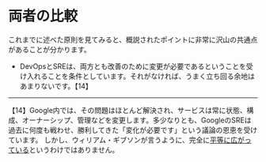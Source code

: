 # 両者の比較

これまでに述べた原則を見てみると、概説されたポイントに非常に沢山の共通点があることが分かります。

* DevOpsとSREは、両方とも改善のために変更が必要であるということを受け入れることを条件としています。それがなければ、うまく立ち回る余地はあまりないです。【14】

----------
【14】Google内では、その問題はほとんど解決され、サービスは常に状態、構成、オーナーシップ、管理などを変更します。多少なりとも、GoogleのSREは過去に何度も戦わせ、勝利してきた「変化が必要です」という議論の恩恵を受けています。 しかし、ウィリアム・ギブソンが言うように、完全に[平等に広がっている](http://bit.ly/2J1qnFf)というわけではありません。
